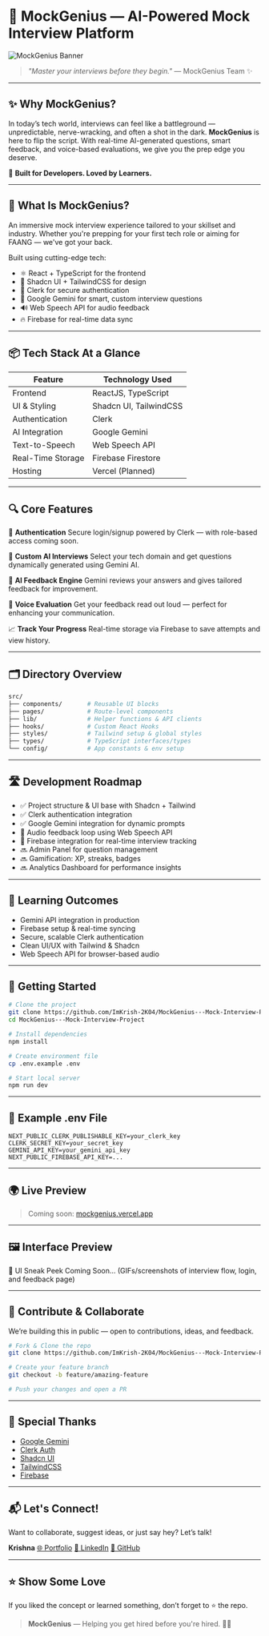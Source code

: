 # 🚀 MockGenius — AI-Powered Mock Interview Platform

![MockGenius Banner](https://dummyimage.com/1200x400/1e293b/ffffff&text=MockGenius+%7C+AI-Powered+Mock+Interview+Platform)

> _"Master your interviews before they begin."_ — MockGenius Team ✨

---

## ✨ Why MockGenius?

In today’s tech world, interviews can feel like a battleground — unpredictable, nerve-wracking, and often a shot in the dark.
**MockGenius** is here to flip the script. With real-time AI-generated questions, smart feedback, and voice-based evaluations, we give you the prep edge you deserve.

🎯 **Built for Developers. Loved by Learners.**

---

## 🧠 What Is MockGenius?

An immersive mock interview experience tailored to your skillset and industry. Whether you're prepping for your first tech role or aiming for FAANG — we've got your back.

Built using cutting-edge tech:

- ⚛️ React + TypeScript for the frontend
- 🎨 Shadcn UI + TailwindCSS for design
- 🔐 Clerk for secure authentication
- 🧠 Google Gemini for smart, custom interview questions
- 🔊 Web Speech API for audio feedback
- 🔥 Firebase for real-time data sync

---

## 📦 Tech Stack At a Glance

| Feature           | Technology Used        |
| ----------------- | ---------------------- |
| Frontend          | ReactJS, TypeScript    |
| UI & Styling      | Shadcn UI, TailwindCSS |
| Authentication    | Clerk                  |
| AI Integration    | Google Gemini          |
| Text-to-Speech    | Web Speech API         |
| Real-Time Storage | Firebase Firestore     |
| Hosting           | Vercel (Planned)       |

---

## 🔍 Core Features

🔐 **Authentication**
Secure login/signup powered by Clerk — with role-based access coming soon.

🎯 **Custom AI Interviews**
Select your tech domain and get questions dynamically generated using Gemini AI.

🧠 **AI Feedback Engine**
Gemini reviews your answers and gives tailored feedback for improvement.

🎤 **Voice Evaluation**
Get your feedback read out loud — perfect for enhancing your communication.

📈 **Track Your Progress**
Real-time storage via Firebase to save attempts and view history.

---

## 🗂️ Directory Overview

```bash
src/
├── components/       # Reusable UI blocks
├── pages/            # Route-level components
├── lib/              # Helper functions & API clients
├── hooks/            # Custom React Hooks
├── styles/           # Tailwind setup & global styles
├── types/            # TypeScript interfaces/types
└── config/           # App constants & env setup
```

---

## 🛣️ Development Roadmap

- ✅ Project structure & UI base with Shadcn + Tailwind
- ✅ Clerk authentication integration
- ✅ Google Gemini integration for dynamic prompts
- 🔄 Audio feedback loop using Web Speech API
- 🔄 Firebase integration for real-time interview tracking
- 🔜 Admin Panel for question management
- 🔜 Gamification: XP, streaks, badges
- 🔜 Analytics Dashboard for performance insights

---

## 🎯 Learning Outcomes

- Gemini API integration in production
- Firebase setup & real-time syncing
- Secure, scalable Clerk authentication
- Clean UI/UX with Tailwind & Shadcn
- Web Speech API for browser-based audio

---

## 🚀 Getting Started

```bash
# Clone the project
git clone https://github.com/ImKrish-2K04/MockGenius---Mock-Interview-Project.git
cd MockGenius---Mock-Interview-Project

# Install dependencies
npm install

# Create environment file
cp .env.example .env

# Start local server
npm run dev
```

---

## 🧪 Example .env File

```env
NEXT_PUBLIC_CLERK_PUBLISHABLE_KEY=your_clerk_key
CLERK_SECRET_KEY=your_secret_key
GEMINI_API_KEY=your_gemini_api_key
NEXT_PUBLIC_FIREBASE_API_KEY=...
```

---

## 🌍 Live Preview

> Coming soon: [mockgenius.vercel.app](https://mockgenius.vercel.app)

---

## 🖼️ Interface Preview

🚧 UI Sneak Peek Coming Soon... (GIFs/screenshots of interview flow, login, and feedback page)

---

## 🤝 Contribute & Collaborate

We’re building this in public — open to contributions, ideas, and feedback.

```bash
# Fork & Clone the repo
git clone https://github.com/ImKrish-2K04/MockGenius---Mock-Interview-Project.git

# Create your feature branch
git checkout -b feature/amazing-feature

# Push your changes and open a PR
```

---

## 🙏 Special Thanks

- [Google Gemini](https://ai.google.dev)
- [Clerk Auth](https://clerk.dev)
- [Shadcn UI](https://ui.shadcn.com)
- [TailwindCSS](https://tailwindcss.com)
- [Firebase](https://firebase.google.com/products/firestore)

---

## 📬 Let's Connect!

Want to collaborate, suggest ideas, or just say hey? Let’s talk!

**Krishna**
[🌐 Portfolio](https://your-portfolio-link.com)
[💼 LinkedIn](https://linkedin.com/in/your-link)
[📁 GitHub](https://github.com/ImKrish-2K04)

---

## ⭐ Show Some Love

If you liked the concept or learned something, don’t forget to ⭐ the repo.

> **MockGenius** — Helping you get hired before you're hired. 💼💬
